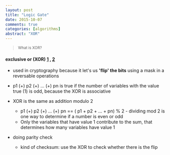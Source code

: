 ```yaml
---
layout: post
title: "Logic Gate"
date: 2015-10-07
comments: true
categories: [algorithms]
abstract: "XOR"
---
```


> <small>What is XOR? </small>

####  exclusive or (XOR)  [1] , [2] 
  * used in cryptography because it let's us **'flip' the bits** using a mask in a reversable operations

  * p1 (+) p2 (+) ... (+) pn is true if the number of variables with the value true (1) is odd, because the XOR is associative

  * XOR is the same as addition modulo 2
    - p1 (+) p2 (+) ... (+) pn == ( p1 + p2 + ... + pn) % 2 - dividing mod 2 is one way to determine if a number is even or odd
    - Only the variables that have value 1 contribute to the sum, that determines how many variables have value 1

  * doing parity check
    - kind of checksum: use the XOR to check whether there is the flip


[1]: http://stackoverflow.com/questions/14526584/what-does-the-xor-operator-do  
[2]: http://www.cs.umd.edu/class/sum2003/cmsc311/Notes/BitOp/xor.html

